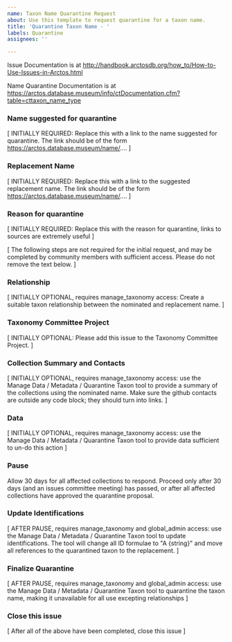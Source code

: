 ```yaml
---
name: Taxon Name Quarantine Request
about: Use this template to request quarantine for a taxon name.
title: 'Quarantine Taxon Name - '
labels: Quarantine
assignees: ''

---
```


Issue Documentation is at http://handbook.arctosdb.org/how_to/How-to-Use-Issues-in-Arctos.html

Name Quarantine Documentation is at https://arctos.database.museum/info/ctDocumentation.cfm?table=cttaxon_name_type

### Name suggested for quarantine

[ INITIALLY REQUIRED: Replace this with a link to the name suggested for quarantine. The link should be of the form https://arctos.database.museum/name/.... ]

### Replacement Name

[ INITIALLY REQUIRED: Replace this with a link to the suggested replacement name. The link should be of the form https://arctos.database.museum/name/.... ]

### Reason for quarantine 

[ INITIALLY REQUIRED: Replace this with the reason for quarantine, links to sources are extremely useful ]

[ The following steps are not required for the initial request, and may be completed by community members with sufficient access. Please do not remove the text below. ]

### Relationship

[ INITIALLY OPTIONAL, requires manage_taxonomy access: Create a suitable taxon relationship between the nominated and replacement name. ]

### Taxonomy Committee Project

[ INITIALLY OPTIONAL: Please add this issue to the Taxonomy Committee Project. ]

### Collection Summary and Contacts

[ INITIALLY OPTIONAL, requires manage_taxonomy access: use the Manage Data / Metadata / Quarantine Taxon tool to provide a summary of the collections using the nominated name. Make sure the github contacts are outside any code block; they should turn into links. ]

### Data

[ INITIALLY OPTIONAL, requires manage_taxonomy access: use the Manage Data / Metadata / Quarantine Taxon tool to provide data sufficient to un-do this action ]

### Pause

Allow 30 days for all affected collections to respond. Proceed only after 30 days (and an issues committee meeting) has passed, or after all affected collections have approved the quarantine proposal.

### Update Identifications

[ AFTER PAUSE, requires manage_taxonomy and global_admin access: use the Manage Data / Metadata / Quarantine Taxon tool to update identifications. The tool will change all ID formulae to "A {string}" and move all references to the quarantined taxon to the replacement. ]

### Finalize Quarantine

[ AFTER PAUSE, requires manage_taxonomy and global_admin access: use the Manage Data / Metadata / Quarantine Taxon tool to quarantine the taxon name, making it unavailable for all use excepting relationships ]

### Close this issue

[ After all of the above have been completed, close this issue ]
